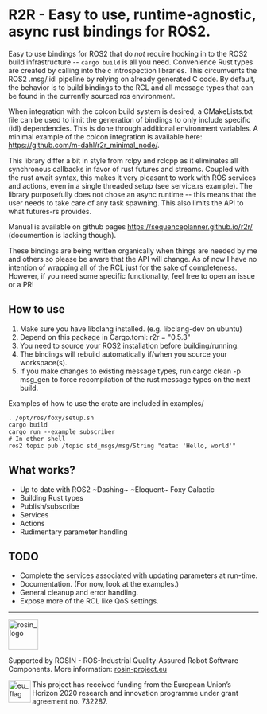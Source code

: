 R2R - Easy to use, runtime-agnostic, async rust bindings for ROS2.
====================

Easy to use bindings for ROS2 that do *not* require hooking in to the ROS2 build infrastructure -- `cargo build` is all you need. Convenience Rust types are created by calling into the c introspection libraries. This circumvents the ROS2 .msg/.idl pipeline by relying on already generated C code. By default, the behavior is to build bindings to the RCL and all message types that can be found in the currently sourced ros environment.

When integration with the colcon build system is desired, a CMakeLists.txt file can be used to limit the generation of bindings to only include specific (idl) dependencies. This is done through additional environment variables. A minimal example of the colcon integration is available here: <https://github.com/m-dahl/r2r_minimal_node/>.

This library differ a bit in style from rclpy and rclcpp as it eliminates all synchronous callbacks in favor of rust futures and streams. Coupled with the rust await syntax, this makes it very pleasant to work with ROS services and actions, even in a single threaded setup (see service.rs example). The library purposefully does not chose an async runtime -- this means that the user needs to take care of any task spawning. This also limits the API to what futures-rs provides.

Manual is available on github pages <https://sequenceplanner.github.io/r2r/> (documention is lacking though).

These bindings are being written organically when things are needed by me and others so please be aware that the API will change. As of now I have no intention of wrapping all of the RCL just for the sake of completeness. However, if you need some specific functionality, feel free to open an issue or a PR!

How to use
--------------------
1. Make sure you have libclang installed. (e.g. libclang-dev on ubuntu)
2. Depend on this package in Cargo.toml: r2r = "0.5.3"
3. You need to source your ROS2 installation before building/running.
4. The bindings will rebuild automatically if/when you source your workspace(s).
5. If you make changes to existing message types, run cargo clean -p msg_gen to force recompilation of the rust message types on the next build.

Examples of how to use the crate are included in examples/
```
. /opt/ros/foxy/setup.sh
cargo build
cargo run --example subscriber
# In other shell
ros2 topic pub /topic std_msgs/msg/String "data: 'Hello, world'"
```

What works?
--------------------
- Up to date with ROS2 ~Dashing~ ~Eloquent~ Foxy Galactic
- Building Rust types
- Publish/subscribe
- Services
- Actions
- Rudimentary parameter handling

TODO
--------------------
- Complete the services associated with updating parameters at run-time.
- Documentation. (For now, look at the examples.)
- General cleanup and error handling.
- Expose more of the RCL like QoS settings.

***
<!--
    ROSIN acknowledgement from the ROSIN press kit
    @ https://github.com/rosin-project/press_kit
-->

<a href="http://rosin-project.eu">
  <img src="http://rosin-project.eu/wp-content/uploads/rosin_ack_logo_wide.png"
       alt="rosin_logo" height="60" >
</a></br>

Supported by ROSIN - ROS-Industrial Quality-Assured Robot Software Components.
More information: <a href="http://rosin-project.eu">rosin-project.eu</a>

<img src="http://rosin-project.eu/wp-content/uploads/rosin_eu_flag.jpg"
     alt="eu_flag" height="45" align="left" >

This project has received funding from the European Union’s Horizon 2020
research and innovation programme under grant agreement no. 732287.
